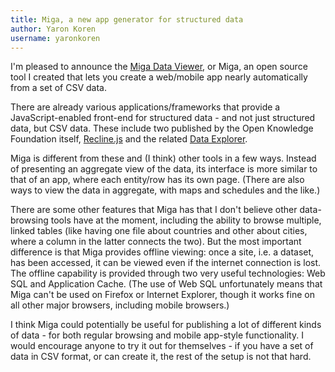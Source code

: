 ```yaml
---
title: Miga, a new app generator for structured data
author: Yaron Koren
username: yaronkoren
---
```


I'm pleased to announce the [Miga Data Viewer](http://migadv.com/), or Miga, an open source tool I created that lets you create a web/mobile app nearly automatically from a set of CSV data.

There are already various applications/frameworks that provide a JavaScript-enabled front-end for structured data - and not just structured data, but CSV data. These include two published by the Open Knowledge Foundation itself, [Recline.js](http://okfnlabs.org/recline/) and the related [Data Explorer](http://explorer.okfnlabs.org).

Miga is different from these and (I think) other tools in a few ways. Instead of presenting an aggregate view of the data, its interface is more similar to that of an app, where each entity/row has its own page. (There are also ways to view the data in aggregate, with maps and schedules and the like.)

There are some other features that Miga has that I don't believe other data-browsing tools have at the moment, including the ability to browse multiple, linked tables (like having one file about countries and other about cities, where a column in the latter connects the two). But the most important difference is that Miga provides offline viewing: once a site, i.e. a dataset, has been accessed, it can be viewed even if the internet connection is lost. The offline capability is provided through two very useful technologies: Web SQL and Application Cache. (The use of Web SQL unfortunately means that Miga can't be used on Firefox or Internet Explorer, though it works fine on all other major browsers, including mobile browsers.)

I think Miga could potentially be useful for publishing a lot of different kinds of data - for both regular browsing and mobile app-style functionality. I would encourage anyone to try it out for themselves - if you have a set of data in CSV format, or can create it, the rest of the setup is not that hard.

